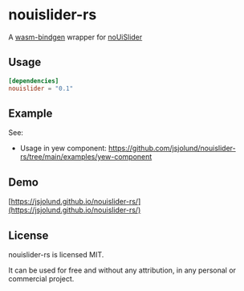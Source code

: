 # nouislider-rs

A [wasm-bindgen](https://github.com/rustwasm/wasm-bindgen) wrapper for [noUiSlider](https://refreshless.com/nouislider/)


## Usage

```toml
[dependencies]
nouislider = "0.1"
```

## Example

See:

- Usage in yew component: <https://github.com/jsjolund/nouislider-rs/tree/main/examples/yew-component>

## Demo

[https://jsjolund.github.io/nouislider-rs/](https://jsjolund.github.io/nouislider-rs/)


## License

nouislider-rs is licensed MIT.

It can be used for free and without any attribution, in any personal or commercial project.
